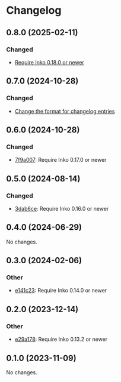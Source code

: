 <!-- This changelog is managed by https://github.com/yorickpeterse/clogs -->
# Changelog

## 0.8.0 (2025-02-11)

### Changed

- [Require Inko 0.18.0 or newer](https://github.com/yorickpeterse/clogs/commit/4c36590cb8ecce96d3e492ea8cc13149536d2879)

## 0.7.0 (2024-10-28)

### Changed

- [Change the format for changelog entries](https://github.com/yorickpeterse/clogs/commit/98d4180ef8480f4728b97386850ad5fe495a8500)

## 0.6.0 (2024-10-28)

### Changed

- [7f9a007](https://github.com/yorickpeterse/clogs/commit/7f9a00714549a9e599ca4bd4f8f911eb74aabcaa): Require Inko 0.17.0 or newer

## 0.5.0 (2024-08-14)

### Changed

- [3dab6ce](https://github.com/yorickpeterse/clogs/commit/3dab6cead783b872a97ee001503e6a9de5b13b6f): Require Inko 0.16.0 or newer

## 0.4.0 (2024-06-29)

No changes.

## 0.3.0 (2024-02-06)

### Other

- [e141c23](https://github.com/yorickpeterse/clogs/commit/e141c23a822a76d3af7289c8b8da4a751b06d22b): Require Inko 0.14.0 or newer

## 0.2.0 (2023-12-14)

### Other

- [e29a178](https://github.com/yorickpeterse/clogs/commit/e29a178923d892e1d22313c7324c6313faf8d510): Require Inko 0.13.2 or newer

## 0.1.0 (2023-11-09)

No changes.
